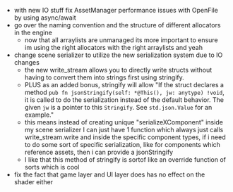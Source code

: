 - with new IO stuff fix AssetManager performance issues with OpenFile by using async/await
- go over the naming convention and the structure of different allocators in the engine
	- now that all arraylists are unmanaged its more important to ensure im using the right allocators with the right arraylists and yeah
- change scene serializer to utilize the new serialization system due to IO changes
	- the new write_stream allows you to directly write structs without having to convert them into strings first using stringify. 
	- PLUS as an added bonus, stringify will allow "If the struct declares a method `pub fn jsonStringify(self: *@This(), jw: anytype) !void`, it is called to do the serialization instead of the default behavior. The given `jw` is a pointer to this `Stringify`. See `std.json.Value` for an example."
	- this means instead of creating unique "serializeXComponent" inside my scene serializer I can just have 1 function which always just calls write_stream.write and inside the specific component types, if i need to do some sort of specific serialization, like for components which reference assets, then i can provide a jsonStringify
	- I like that this method of stringify is sortof like an override function of sorts which is cool
- fix the fact that game layer and UI layer does has no effect on the shader either